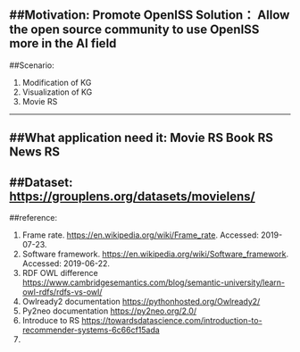 ##Motivation:
	Promote OpenISS
	Solution：
Allow the open source community to use OpenISS more in the AI field
---

##Scenario:
1.	Modification of KG
2.	Visualization of KG
3.	Movie RS
---

##What application need it:
	Movie RS
	Book RS
	News RS
---
##Dataset:
https://grouplens.org/datasets/movielens/
---
##reference:
1.	Frame rate. https://en.wikipedia.org/wiki/Frame_rate. Accessed: 2019- 07-23.
2.	Software framework. https://en.wikipedia.org/wiki/Software_framework. Accessed: 2019-06-22.
3.	RDF OWL difference https://www.cambridgesemantics.com/blog/semantic-university/learn-owl-rdfs/rdfs-vs-owl/
4.	Owlready2 documentation https://pythonhosted.org/Owlready2/
5.	Py2neo documentation https://py2neo.org/2.0/
6.	Introduce to RS https://towardsdatascience.com/introduction-to-recommender-systems-6c66cf15ada
7.	
